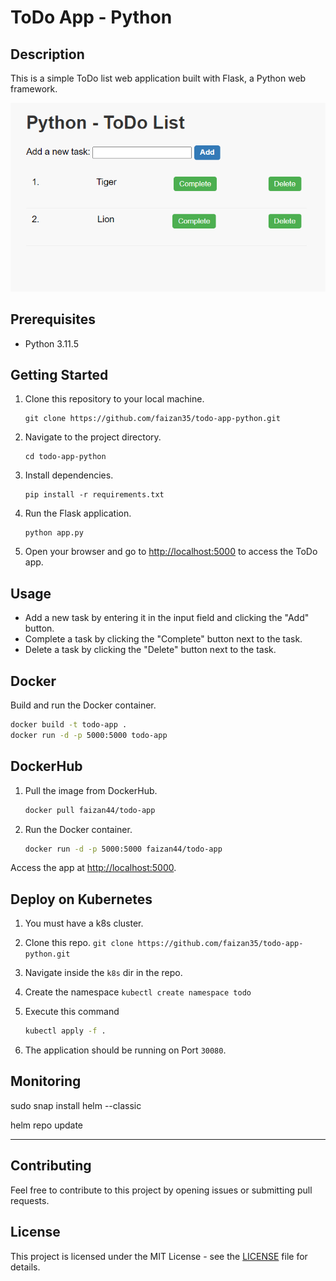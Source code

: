 # ToDo App - Python

## Description

This is a simple ToDo list web application built with Flask, a Python web framework.

![todo-img](static/todo-img.png)

## Prerequisites

- Python 3.11.5

## Getting Started

1. Clone this repository to your local machine.

   ```
   git clone https://github.com/faizan35/todo-app-python.git
   ```

2. Navigate to the project directory.

   ```
   cd todo-app-python
   ```

3. Install dependencies.

   ```
   pip install -r requirements.txt
   ```

4. Run the Flask application.

   ```
   python app.py
   ```

5. Open your browser and go to [http://localhost:5000](http://localhost:5000) to access the ToDo app.

## Usage

- Add a new task by entering it in the input field and clicking the "Add" button.
- Complete a task by clicking the "Complete" button next to the task.
- Delete a task by clicking the "Delete" button next to the task.

## Docker

Build and run the Docker container.

```bash
docker build -t todo-app .
docker run -d -p 5000:5000 todo-app
```

## DockerHub

1. Pull the image from DockerHub.

   ```bash
   docker pull faizan44/todo-app
   ```

2. Run the Docker container.

   ```bash
   docker run -d -p 5000:5000 faizan44/todo-app
   ```

Access the app at [http://localhost:5000](http://localhost:5000).

## Deploy on Kubernetes

1. You must have a k8s cluster.
2. Clone this repo. `git clone https://github.com/faizan35/todo-app-python.git`
3. Navigate inside the `k8s` dir in the repo.
4. Create the namespace `kubectl create namespace todo`
5. Execute this command

   ```sh
   kubectl apply -f .
   ```

6. The application should be running on Port `30080`.

## Monitoring

sudo snap install helm --classic

helm repo update

---

## Contributing

Feel free to contribute to this project by opening issues or submitting pull requests.

## License

This project is licensed under the MIT License - see the [LICENSE](LICENSE) file for details.
